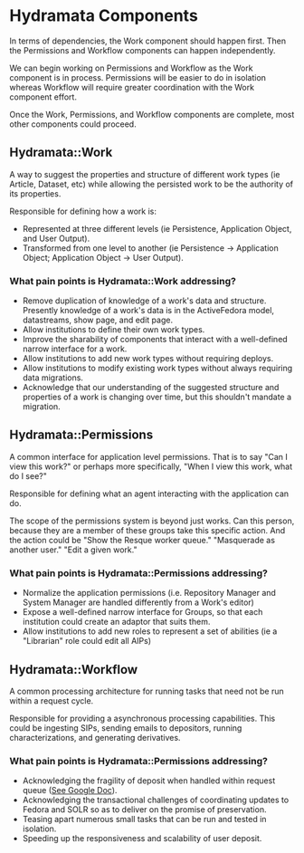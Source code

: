 # Hydramata Components

In terms of dependencies, the Work component should happen first.
Then the Permissions and Workflow components can happen independently.

We can begin working on Permissions and Workflow as the Work component is in process.
Permissions will be easier to do in isolation whereas Workflow will require greater coordination with the Work component effort.

Once the Work, Permissions, and Workflow components are complete, most other components could proceed.

## Hydramata::Work

A way to suggest the properties and structure of different work types (ie Article, Dataset, etc) while allowing the persisted work to be the authority of its properties.

Responsible for defining how a work is:

* Represented at three different levels (ie Persistence, Application Object, and User Output).
* Transformed from one level to another (ie Persistence -> Application Object; Application Object -> User Output).

### What pain points is Hydramata::Work addressing?

* Remove duplication of knowledge of a work's data and structure.
  Presently knowledge of a work's data is in the ActiveFedora model, datastreams, show page, and edit page.
* Allow institutions to define their own work types.
* Improve the sharability of components that interact with a well-defined narrow interface for a work.
* Allow institutions to add new work types without requiring deploys.
* Allow institutions to modify existing work types without always requiring data migrations.
* Acknowledge that our understanding of the suggested structure and properties of a work is changing over time, but this shouldn't mandate a migration.

## Hydramata::Permissions

A common interface for application level permissions. That is to say "Can I view this work?" or perhaps more specifically, "When I view this work, what do I see?"

Responsible for defining what an agent interacting with the application can do.

The scope of the permissions system is beyond just works. Can this person, because they are a member of these groups take this specific action. And the action could be "Show the Resque worker queue." "Masquerade as another user." "Edit a given work."

### What pain points is Hydramata::Permissions addressing?

* Normalize the application permissions (i.e. Repository Manager and System Manager are handled differently from a Work's editor)
* Expose a well-defined narrow interface for Groups, so that each institution could create an adaptor that suits them.
* Allow institutions to add new roles to represent a set of abilities (ie a "Librarian" role could edit all AIPs)

## Hydramata::Workflow

A common processing architecture for running tasks that need not be run within a request cycle.

Responsible for providing a asynchronous processing capabilities.
This could be ingesting SIPs, sending emails to depositors, running characterizations, and generating derivatives.

### What pain points is Hydramata::Permissions addressing?

* Acknowledging the fragility of deposit when handled within request queue ([See Google Doc](https://docs.google.com/document/d/1AyEFK0PTIt4STFcsNw2x5zeJthP0rRxKX7K0Yv5O_hM/edit)).
* Acknowledging the transactional challenges of coordinating updates to Fedora and SOLR so as to deliver on the promise of preservation.
* Teasing apart numerous small tasks that can be run and tested in isolation.
* Speeding up the responsiveness and scalability of user deposit.
